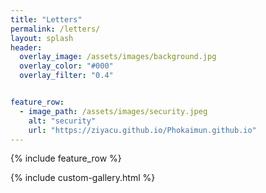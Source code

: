 ```yaml
---
title: "Letters"
permalink: /letters/
layout: splash
header:
  overlay_image: /assets/images/background.jpg
  overlay_color: "#000"
  overlay_filter: "0.4"


feature_row:
  - image_path: /assets/images/security.jpeg
    alt: "security"
    url: "https://ziyacu.github.io/Phokaimun.github.io"
---
```


{% include feature_row %}

{% include custom-gallery.html %}
